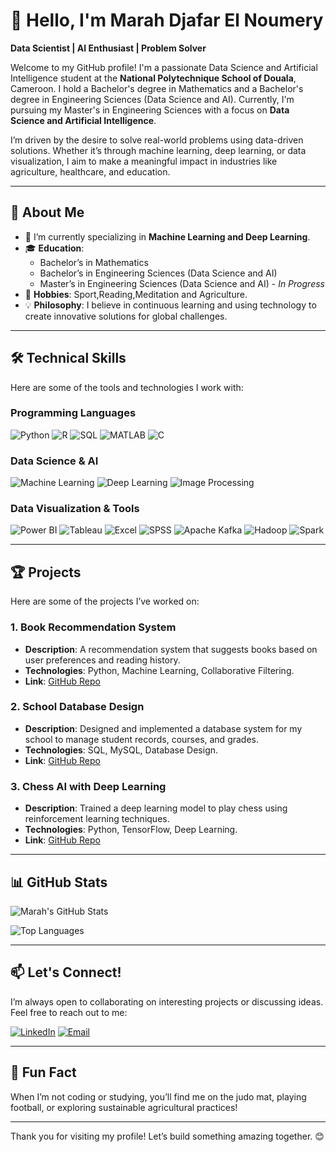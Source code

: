 # 👋 Hello, I'm Marah Djafar El Noumery

**Data Scientist | AI Enthusiast | Problem Solver**

Welcome to my GitHub profile! I'm a passionate Data Science and Artificial Intelligence student at the **National Polytechnique School of Douala**, Cameroon. I hold a Bachelor's degree in Mathematics and a Bachelor's degree in Engineering Sciences (Data Science and AI). Currently, I'm pursuing my Master's in Engineering Sciences with a focus on **Data Science and Artificial Intelligence**.

I’m driven by the desire to solve real-world problems using data-driven solutions. Whether it’s through machine learning, deep learning, or data visualization, I aim to make a meaningful impact in industries like agriculture, healthcare, and education.

---

## 🚀 About Me

- 🌱 I’m currently specializing in **Machine Learning and Deep Learning**.
- 🎓 **Education**:
  - Bachelor’s in Mathematics
  - Bachelor’s in Engineering Sciences (Data Science and AI)
  - Master’s in Engineering Sciences (Data Science and AI) - *In Progress*
- 🥋 **Hobbies**: Sport,Reading,Meditation and Agriculture.
- 💡 **Philosophy**: I believe in continuous learning and using technology to create innovative solutions for global challenges.

---

## 🛠️ Technical Skills

Here are some of the tools and technologies I work with:

### Programming Languages
![Python](https://img.shields.io/badge/Python-3776AB?style=for-the-badge&logo=python&logoColor=white)
![R](https://img.shields.io/badge/R-276DC3?style=for-the-badge&logo=r&logoColor=white)
![SQL](https://img.shields.io/badge/SQL-4479A1?style=for-the-badge&logo=mysql&logoColor=white)
![MATLAB](https://img.shields.io/badge/MATLAB-0076A8?style=for-the-badge&logo=mathworks&logoColor=white)
![C](https://img.shields.io/badge/C-00599C?style=for-the-badge&logo=c&logoColor=white)

### Data Science & AI
![Machine Learning](https://img.shields.io/badge/Machine%20Learning-FF6F00?style=for-the-badge&logo=scikitlearn&logoColor=white)
![Deep Learning](https://img.shields.io/badge/Deep%20Learning-FF6F00?style=for-the-badge&logo=tensorflow&logoColor=white)
![Image Processing](https://img.shields.io/badge/Image%20Processing-00C7B7?style=for-the-badge&logo=opencv&logoColor=white)

### Data Visualization & Tools
![Power BI](https://img.shields.io/badge/Power%20BI-F2C811?style=for-the-badge&logo=powerbi&logoColor=black)
![Tableau](https://img.shields.io/badge/Tableau-E97627?style=for-the-badge&logo=tableau&logoColor=white)
![Excel](https://img.shields.io/badge/Excel-217346?style=for-the-badge&logo=microsoftexcel&logoColor=white)
![SPSS](https://img.shields.io/badge/SPSS-1F72B6?style=for-the-badge&logo=ibm&logoColor=white)
![Apache Kafka](https://img.shields.io/badge/Apache%20Kafka-231F20?style=for-the-badge&logo=apachekafka&logoColor=white)
![Hadoop](https://img.shields.io/badge/Hadoop-66CCFF?style=for-the-badge&logo=apachehadoop&logoColor=black)
![Spark](https://img.shields.io/badge/Spark-E25A1C?style=for-the-badge&logo=apachespark&logoColor=white)

---

## 🏆 Projects

Here are some of the projects I’ve worked on:

### 1. Book Recommendation System
- **Description**: A recommendation system that suggests books based on user preferences and reading history.
- **Technologies**: Python, Machine Learning, Collaborative Filtering.
- **Link**: [GitHub Repo](#)

### 2. School Database Design
- **Description**: Designed and implemented a database system for my school to manage student records, courses, and grades.
- **Technologies**: SQL, MySQL, Database Design.
- **Link**: [GitHub Repo](#)

### 3. Chess AI with Deep Learning
- **Description**: Trained a deep learning model to play chess using reinforcement learning techniques.
- **Technologies**: Python, TensorFlow, Deep Learning.
- **Link**: [GitHub Repo](#)

---

## 📊 GitHub Stats

![Marah's GitHub Stats](https://github-readme-stats.vercel.app/api?username=yourusername&show_icons=true&theme=radical)

![Top Languages](https://github-readme-stats.vercel.app/api/top-langs/?username=yourusername&layout=compact&theme=radical)

---

## 📫 Let's Connect!

I’m always open to collaborating on interesting projects or discussing ideas. Feel free to reach out to me:

[![LinkedIn](https://img.shields.io/badge/LinkedIn-0077B5?style=for-the-badge&logo=linkedin&logoColor=white)](www.linkedin.com/in/djafar-el-noumery)
[![Email](https://img.shields.io/badge/Email-D14836?style=for-the-badge&logo=gmail&logoColor=white)](mailto:marahdjafareln@gmail.com)

---

## 🌟 Fun Fact

When I’m not coding or studying, you’ll find me on the judo mat, playing football, or exploring sustainable agricultural practices!

---

Thank you for visiting my profile! Let’s build something amazing together. 😊
